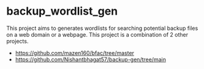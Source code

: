 # backup_wordlist_gen

This project aims to generates wordlists for searching potential backup files on a web domain or a webpage.
This project is a combination of 2 other projects.
+ https://github.com/mazen160/bfac/tree/master
+ https://github.com/Nishantbhagat57/backup-gen/tree/main
